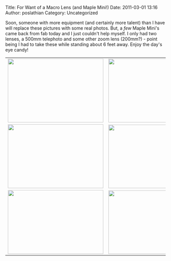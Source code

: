 Title: For Want of a Macro Lens (and Maple Mini!)
Date: 2011-03-01 13:16
Author: poslathian
Category: Uncategorized

Soon, someone with more equipment (and certainly more talent) than I have will
replace these pictures with some real photos. But, a *few* Maple Mini's came
back from fab today and I just couldn't help myself. I only had two lenses, a
500mm telephoto and some other zoom lens (200mm?) - point being I had to take
these while standing about 6 feet away. Enjoy the day's eye candy!

<center>
<table style="border-style: none;" cellspacing="0" cellpadding="0">
<tbody>
<tr>
<td><a href="http://leaflabs.com/?attachment_id=1836"><img class="size-medium wp-image-1836 alignnone" title="IMG_3562.resized" src="http://leaflabs.com/wp-content/uploads/2011/03/IMG_3562.resized-300x200.jpg" alt="" width="300" height="200" /></a></td>
<td><a href="http://leaflabs.com/?attachment_id=1835"><img class="size-medium wp-image-1835 alignnone" title="IMG_3558.resized" src="http://leaflabs.com/wp-content/uploads/2011/03/IMG_3558.resized-300x200.jpg" alt="" width="300" height="200" /></a></td>
</tr>
<tr>
<td><a href="http://leaflabs.com/?attachment_id=1834"><img class="size-medium wp-image-1834 alignnone" title="IMG_3533.resized" src="http://leaflabs.com/wp-content/uploads/2011/03/IMG_3533.resized-300x200.jpg" alt="" width="300" height="200" /></a></td>
<td><a href="http://leaflabs.com/?attachment_id=1832"><img class="size-medium wp-image-1832 alignnone" title="front-clear" src="http://leaflabs.com/wp-content/uploads/2011/03/front-clear-300x199.jpg" alt="" width="300" height="199" /></a></td>
</tr>
<tr>
<td><a href="http://leaflabs.com/?attachment_id=1833"><img class="size-medium wp-image-1833 alignnone" title="back-clear" src="http://leaflabs.com/wp-content/uploads/2011/03/IMG_3529.resized-300x200.jpg" alt="" width="300" height="200" /></a></td>
<td><a href="http://leaflabs.com/?attachment_id=1831"><img class="size-medium wp-image-1831 alignnone" title="back-clear" src="http://leaflabs.com/wp-content/uploads/2011/03/back-clear-300x199.jpg" alt="" width="300" height="199" /></a></td>
</tr>
</tbody>
</table>
</center>
